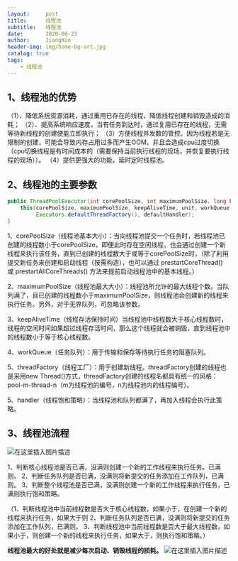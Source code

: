 ```yaml
---
layout:     post
title:      线程池
subtitle:   线程池
date:       2020-06-23
author:     JiangKun
header-img: img/home-bg-art.jpg
catalog: true
tags:
    - 线程池
---
```


**1、线程池的优势**
-

（1）、降低系统资源消耗，通过重用已存在的线程，降低线程创建和销毁造成的消耗；
（2）、提高系统响应速度，当有任务到达时，通过复用已存在的线程，无需等待新线程的创建便能立即执行；
（3）方便线程并发数的管控。因为线程若是无限制的创建，可能会导致内存占用过多而产生OOM，并且会造成cpu过度切换（cpu切换线程是有时间成本的（需要保持当前执行线程的现场，并恢复要执行线程的现场））。
（4）提供更强大的功能，延时定时线程池。

**2、线程池的主要参数**
-


```java
public ThreadPoolExecutor(int corePoolSize, int maximumPoolSize, long keepAliveTime, TimeUnit unit, BlockingQueue<Runnable> workQueue) {
    this(corePoolSize, maximumPoolSize, keepAliveTime, unit, workQueue,
         Executors.defaultThreadFactory(), defaultHandler);
}
```

1、corePoolSize（线程池基本大小）：当向线程池提交一个任务时，若线程池已创建的线程数小于corePoolSize，即便此时存在空闲线程，也会通过创建一个新线程来执行该任务，直到已创建的线程数大于或等于corePoolSize时，（除了利用提交新任务来创建和启动线程（按需构造），也可以通过 prestartCoreThread() 或 prestartAllCoreThreads() 方法来提前启动线程池中的基本线程。）

2、maximumPoolSize（线程池最大大小）：线程池所允许的最大线程个数。当队列满了，且已创建的线程数小于maximumPoolSize，则线程池会创建新的线程来执行任务。另外，对于无界队列，可忽略该参数。

3、keepAliveTime（线程存活保持时间）当线程池中线程数大于核心线程数时，线程的空闲时间如果超过线程存活时间，那么这个线程就会被销毁，直到线程池中的线程数小于等于核心线程数。

4、workQueue（任务队列）：用于传输和保存等待执行任务的阻塞队列。

5、threadFactory（线程工厂）：用于创建新线程。threadFactory创建的线程也是采用new Thread()方式，threadFactory创建的线程名都具有统一的风格：pool-m-thread-n（m为线程池的编号，n为线程池内的线程编号）。

5、handler（线程饱和策略）：当线程池和队列都满了，再加入线程会执行此策略。

**3、线程池流程**
-

![在这里插入图片描述](https://img-blog.csdnimg.cn/20200621210930271.png?x-oss-process=image/watermark,type_ZmFuZ3poZW5naGVpdGk,shadow_10,text_aHR0cHM6Ly9ibG9nLmNzZG4ubmV0L2ppYW5na3VuMDMzMQ==,size_16,color_FFFFFF,t_70)

1、判断核心线程池是否已满，没满则创建一个新的工作线程来执行任务。已满则。
2、判断任务队列是否已满，没满则将新提交的任务添加在工作队列，已满则。
3、判断整个线程池是否已满，没满则创建一个新的工作线程来执行任务，已满则执行饱和策略。

（1、判断线程池中当前线程数是否大于核心线程数，如果小于，在创建一个新的线程来执行任务，如果大于则
2、判断任务队列是否已满，没满则将新提交的任务添加在工作队列，已满则。
3、判断线程池中当前线程数是否大于最大线程数，如果小于，则创建一个新的线程来执行任务，如果大于，则执行饱和策略。）

**线程池最大的好处就是减少每次启动、销毁线程的损耗。**
![在这里插入图片描述](https://img-blog.csdnimg.cn/20200621211323181.png?x-oss-process=image/watermark,type_ZmFuZ3poZW5naGVpdGk,shadow_10,text_aHR0cHM6Ly9ibG9nLmNzZG4ubmV0L2ppYW5na3VuMDMzMQ==,size_16,color_FFFFFF,t_70)
